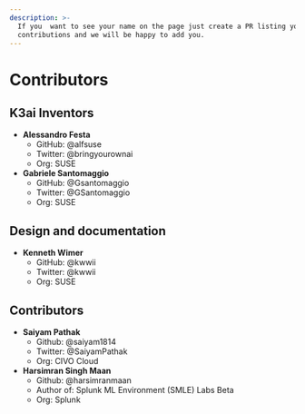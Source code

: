 ```yaml
---
description: >-
  If you  want to see your name on the page just create a PR listing your
  contributions and we will be happy to add you.
---
```


# Contributors

## K3ai Inventors

* **Alessandro Festa**
  * GitHub: @alfsuse
  * Twitter: @bringyourownai
  * Org: SUSE
* **Gabriele Santomaggio**
  * GitHub: @Gsantomaggio
  * Twitter: @GSantomaggio
  * Org: SUSE

## Design and documentation

* **Kenneth Wimer**
  * GitHub: @kwwii
  * Twitter: @kwwii
  * Org: SUSE

## Contributors

* **Saiyam Pathak**
  * Github: @saiyam1814
  * Twitter: @SaiyamPathak
  * Org: CIVO Cloud
* **Harsimran Singh Maan**
  * Github: @harsimranmaan
  * Author of: Splunk ML Environment \(SMLE\) Labs Beta
  * Org: Splunk 

